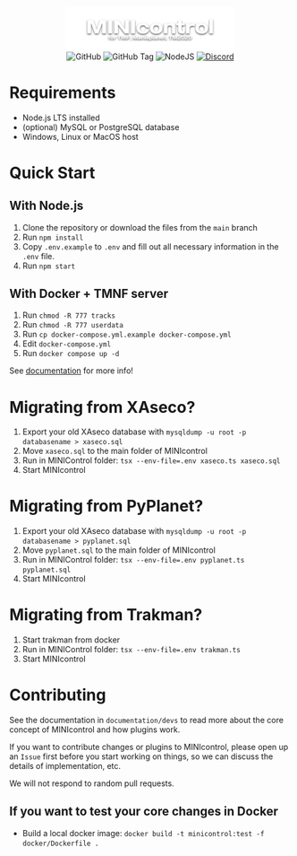 <div align="center">
    <img src="./images/minicontrol.png" width="60%" />
    <br>
    <img alt="GitHub" src="https://img.shields.io/github/license/EvoEsports/minicontrol?label=License" />
    <img alt="GitHub Tag" src="https://img.shields.io/github/v/tag/evoesports/minicontrol?label=Current%20Version" />
    <img alt="NodeJS" src="https://img.shields.io/badge/node.js-6DA55F?logo=node.js&logoColor=white" />
    <a href="https://discord.gg/evoesports"><img alt="Discord" src="https://img.shields.io/discord/384138149686935562?label=Discord&logo=discord&logoColor=fff"></a>
</div>

# Requirements

- Node.js LTS installed
- (optional) MySQL or PostgreSQL database
- Windows, Linux or MacOS host

# Quick Start

## With Node.js

1. Clone the repository or download the files from the `main` branch
2. Run `npm install`
3. Copy `.env.example` to `.env` and fill out all necessary information in the `.env` file.
4. Run `npm start`

## With Docker + TMNF server

1. Run `chmod -R 777 tracks`
2. Run `chmod -R 777 userdata`
3. Run `cp docker-compose.yml.example docker-compose.yml`
4. Edit `docker-compose.yml`
5. Run `docker compose up -d`

See [documentation](./documentation/index.md) for more info!

# Migrating from XAseco?

1. Export your old XAseco database with `mysqldump -u root -p databasename > xaseco.sql`
2. Move `xaseco.sql` to the main folder of MINIcontrol
3. Run in MINIControl folder: `tsx --env-file=.env xaseco.ts xaseco.sql`
4. Start MINIcontrol

# Migrating from PyPlanet?

1. Export your old XAseco database with `mysqldump -u root -p databasename > pyplanet.sql`
2. Move `pyplanet.sql` to the main folder of MINIcontrol
3. Run in MINIControl folder: `tsx --env-file=.env pyplanet.ts pyplanet.sql`
4. Start MINIcontrol

# Migrating from Trakman?

1. Start trakman from docker
2. Run in MINIControl folder: `tsx --env-file=.env trakman.ts`
3. Start MINIcontrol

# Contributing

See the documentation in `documentation/devs` to read more about the core concept of MINIcontrol and how plugins work.

If you want to contribute changes or plugins to MINIcontrol, please open up an `Issue` first before you start working on things, so we can discuss the details of implementation, etc.

We will not respond to random pull requests.

## If you want to test your core changes in Docker

- Build a local docker image: `docker build -t minicontrol:test -f docker/Dockerfile . `
